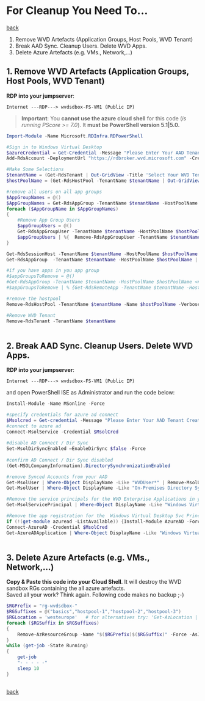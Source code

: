 # For Cleanup You Need To...

[back](../README.md)  

1. Remove WVD Artefacts (Application Groups, Host Pools, WVD Tenant)
2. Break AAD Sync. Cleanup Users. Delete WVD Apps.
3. Delete Azure Artefacts (e.g. VMs., Network,...)



## 1. Remove WVD Artefacts (Application Groups, Host Pools, WVD Tenant)
**RDP into your jumpserver**:  
```
Internet ---RDP---> wvdsdbox-FS-VM1 (Public IP)
```  
> **Important**: You **cannot use the azure cloud shell** for this code (_is running PScore >= 7.0_). It **must be PowerShell version 5.1|5.0.** 
```PowerShell
Import-Module -Name Microsoft.RDInfra.RDPowerShell 

#Sign in to Windows Virtual Desktop
$azureCredential = Get-Credential -Message "Please Enter Your AAD Tenant Creator Credentials"   #in my case admin@contoso4711.nmicrosoft.com
Add-RdsAccount -DeploymentUrl "https://rdbroker.wvd.microsoft.com" -Credential $azureCredential   

#Make Some Selections
$tenantName = (Get-RdsTenant | Out-GridView -Title 'Select Your WVD Tenant' -OutputMode Single).TenantName
$hostPoolName = (Get-RdsHostPool -TenantName $tenantName | Out-GridView -Title "Select Your Host Pool" -OutputMode Single).HostPoolName

#remove all users on all app groups
$AppGroupNames = @()
$AppGroupNames = Get-RdsAppGroup -TenantName $tenantName -HostPoolName $hostPoolName | %{$AppGroupNames += $_.AppGroupName} 
foreach ($AppGroupName in $AppGroupNames)
{
    #Remove App Group Users
    $appGroupUsers = @()
    Get-RdsAppGroupUser -TenantName $tenantName -HostPoolName $hostPoolName -AppGroupName $AppGroupName | % {$appGroupUsers += $_.UserPrincipalName}
    $appGroupUsers | %{  Remove-RdsAppGroupUser -TenantName $tenantName -HostPoolName $hostPoolName -AppGroupName $AppGroupName -UserPrincipalName $_}  
}

Get-RdsSessionHost -TenantName $tenantName -HostPoolName $hostPoolName | % {Remove-RdsSessionHost -TenantName $_.TenantName -HostPoolName $_.HostPoolName -Name $_.SessionHostName -Verbose -Force}
Get-RdsAppGroup  -TenantName $tenantName -HostPoolName $hostPoolName | % {Remove-RdsAppGroup -TenantName $_.TenantName -HostPoolName $_.HostPoolName -Name $_.AppGroupName -Verbose}

#if you have apps in you app group
#$appGroupsToRemove = @()
#Get-RdsAppGroup -TenantName $tenantName -HostPoolName $hostPoolName <#-Name $newAppGroupName#> | Out-GridView -Title "Select pp groups to delete" -OutputMode Multiple | % { $appGroupsToRemove += $_.AppGroupName}
#$appGroupsToRemove | % {Get-RdsRemoteApp -TenantName $tenantName -HostPoolName $hostPoolName -AppGroupName $_ | emove-RdsRemoteApp ; Remove-RdsAppGroup -TenantName $tenantName -HostPoolName $hostPoolName -Name $_}

#remove the hostpool
Remove-RdsHostPool -TenantName $tenantName -Name $hostPoolName -Verbose

#Remove WVD Tenant
Remove-RdsTenant -TenantName $tenantName
  


```

## 2. Break AAD Sync. Cleanup Users. Delete WVD Apps.
**RDP into your jumpserver**:  
```
Internet ---RDP---> wvdsdbox-FS-VM1 (Public IP)
```  
and open PowerShell ISE as Administrator and run the code below:   
```PowerShell
Install-Module -Name MSonline -Force

#specify credentials for azure ad connect
$Msolcred = Get-credential -Message "Please Enter Your AAD Tenant Creator Credentials"
#connect to azure ad
Connect-MsolService -Credential $MsolCred
 
#disable AD Connect / Dir Sync
Set-MsolDirSyncEnabled –EnableDirSync $false -Force
 
#confirm AD Connect / Dir Sync disabled
(Get-MSOLCompanyInformation).DirectorySynchronizationEnabled

#remove Synced Accounts from your AAD
Get-MsolUser | Where-Object DisplayName -Like "WVDUser*" | Remove-MsolUser -Force
Get-MsolUser | Where-Object DisplayName -Like "On-Premises Directory Synchronization Service Account*" | Remove-MsolUser -Force

#Remove the service principals for the WVD Enterprise Applications in your AAD
Get-MsolServicePrincipal | Where-Object DisplayName -Like "Windows Virtual Desktop*" | %{Remove-MsolServicePrincipal -ObjectId $_.ObjectId }

#Remove the app registration for the  Windows Virtual Desktop Svc Principal 
if (!(get-module azuread -ListAvailable)) {Install-Module AzureAD -Force}
Connect-AzureAD -Credential $MsolCred
Get-AzureADApplication | Where-Object DisplayName -Like "Windows Virtual Desktop*" | %{Remove-AzureADApplication -ObjectId $_.ObjectId}
  


```
  
## 3. Delete Azure Artefacts (e.g. VMs., Network,...)
**Copy & Paste this code into your Cloud Shell**. It will destroy the WVD sandbox RGs containing the all azure artefacts.  
Saved all your work? Think again. Following code makes no backup ;-)

```PowerShell
$RGPrefix = "rg-wvdsdbox-"
$RGSuffixes = @("basics","hostpool-1","hostpool-2","hostpool-3")
$RGLocation = 'westeurope'   # for alternatives try: 'Get-AzLocation | ft Location'
foreach ($RGSuffix in $RGSuffixes)
{
    Remove-AzResourceGroup -Name "$($RGPrefix)$($RGSuffix)" -Force -AsJob
}
while (get-job -State Running)
{
    get-job
    "- - - - -"
    sleep 10
}
  


```

[back](../README.md)  
